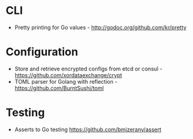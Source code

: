 # CLI
* Pretty printing for Go values - http://godoc.org/github.com/kr/pretty

# Configuration
* Store and retrieve encrypted configs from etcd or consul - https://github.com/xordataexchange/crypt
* TOML parser for Golang with reflection - https://github.com/BurntSushi/toml

# Testing
* Asserts to Go testing https://github.com/bmizerany/assert
